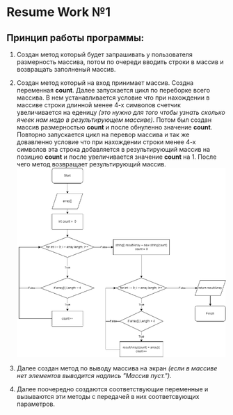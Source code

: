# Resume Work №1

## Принцип работы программы:

1. Создан метод который будет запрашивать у пользователя размерность массива, потом по очереди вводить строки в массив и возвращать заполненый массив.

2. Создан метод который на вход принимает массив. Создна переменная **count**. Далее запускается цикл по переборке всего массива. В нем устанавливается условие что при нахождении в массиве строки длинной менее 4-х символов счетчик увеличивается на еденицу *(это нужно для того чтобы узнать сколько ячеек нам надо в результирующем массиве)*. Потом был создан массив размерностью **count** и после обнуленно значение **count**. Повторно запускается цикл на перевор массива и так же довавленно условие что при нахождении строки менее 4-х символов эта строка добавляется в результирующий массив на позицию **count** и после увеличивается значение **count** на 1. После чего метод возвращает результирующий массив. 
![Вот наглядное изображение работы алгоритма](algoritm.png "Алгоритм")

3. Далее создан метод по выводу массива на экран *(если в массиве нет элементов выводится надпись "Массив пуст.")*.
 
4. Далее поочередно создаются соответствующие переменные и вызываются эти методы с передачей в них соответсвующих параметров.
